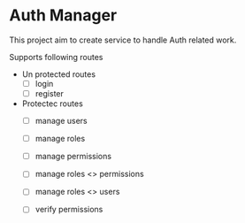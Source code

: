 
# Auth Manager 

This project aim to create service to handle Auth related work. 

Supports following routes 

- Un protected routes 
    - [ ] login 
    - [ ] register
- Protectec routes 
    - [ ] manage users
    - [ ] manage roles
    - [ ] manage permissions
    - [ ] manage roles <> permissions
    - [ ] manage roles <> users
    - [ ] verify permissions 



